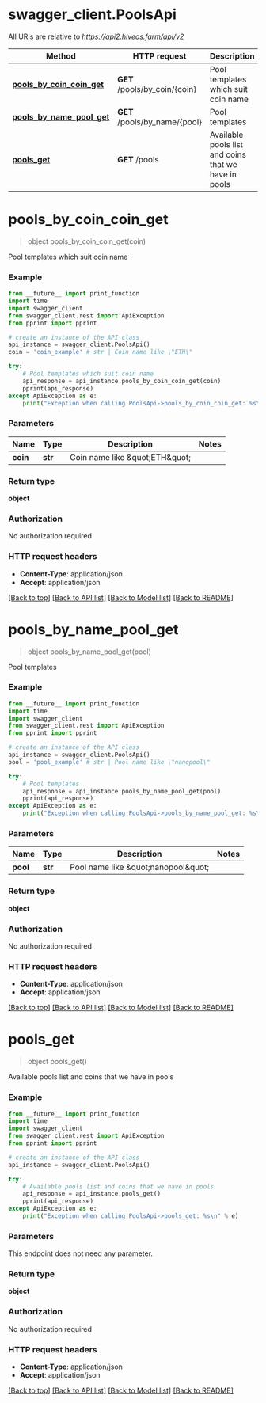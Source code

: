 # swagger_client.PoolsApi

All URIs are relative to *https://api2.hiveos.farm/api/v2*

Method | HTTP request | Description
------------- | ------------- | -------------
[**pools_by_coin_coin_get**](PoolsApi.md#pools_by_coin_coin_get) | **GET** /pools/by_coin/{coin} | Pool templates which suit coin name
[**pools_by_name_pool_get**](PoolsApi.md#pools_by_name_pool_get) | **GET** /pools/by_name/{pool} | Pool templates
[**pools_get**](PoolsApi.md#pools_get) | **GET** /pools | Available pools list and coins that we have in pools


# **pools_by_coin_coin_get**
> object pools_by_coin_coin_get(coin)

Pool templates which suit coin name

### Example
```python
from __future__ import print_function
import time
import swagger_client
from swagger_client.rest import ApiException
from pprint import pprint

# create an instance of the API class
api_instance = swagger_client.PoolsApi()
coin = 'coin_example' # str | Coin name like \"ETH\"

try:
    # Pool templates which suit coin name
    api_response = api_instance.pools_by_coin_coin_get(coin)
    pprint(api_response)
except ApiException as e:
    print("Exception when calling PoolsApi->pools_by_coin_coin_get: %s\n" % e)
```

### Parameters

Name | Type | Description  | Notes
------------- | ------------- | ------------- | -------------
 **coin** | **str**| Coin name like \&quot;ETH\&quot; | 

### Return type

**object**

### Authorization

No authorization required

### HTTP request headers

 - **Content-Type**: application/json
 - **Accept**: application/json

[[Back to top]](#) [[Back to API list]](../README.md#documentation-for-api-endpoints) [[Back to Model list]](../README.md#documentation-for-models) [[Back to README]](../README.md)

# **pools_by_name_pool_get**
> object pools_by_name_pool_get(pool)

Pool templates

### Example
```python
from __future__ import print_function
import time
import swagger_client
from swagger_client.rest import ApiException
from pprint import pprint

# create an instance of the API class
api_instance = swagger_client.PoolsApi()
pool = 'pool_example' # str | Pool name like \"nanopool\"

try:
    # Pool templates
    api_response = api_instance.pools_by_name_pool_get(pool)
    pprint(api_response)
except ApiException as e:
    print("Exception when calling PoolsApi->pools_by_name_pool_get: %s\n" % e)
```

### Parameters

Name | Type | Description  | Notes
------------- | ------------- | ------------- | -------------
 **pool** | **str**| Pool name like \&quot;nanopool\&quot; | 

### Return type

**object**

### Authorization

No authorization required

### HTTP request headers

 - **Content-Type**: application/json
 - **Accept**: application/json

[[Back to top]](#) [[Back to API list]](../README.md#documentation-for-api-endpoints) [[Back to Model list]](../README.md#documentation-for-models) [[Back to README]](../README.md)

# **pools_get**
> object pools_get()

Available pools list and coins that we have in pools

### Example
```python
from __future__ import print_function
import time
import swagger_client
from swagger_client.rest import ApiException
from pprint import pprint

# create an instance of the API class
api_instance = swagger_client.PoolsApi()

try:
    # Available pools list and coins that we have in pools
    api_response = api_instance.pools_get()
    pprint(api_response)
except ApiException as e:
    print("Exception when calling PoolsApi->pools_get: %s\n" % e)
```

### Parameters
This endpoint does not need any parameter.

### Return type

**object**

### Authorization

No authorization required

### HTTP request headers

 - **Content-Type**: application/json
 - **Accept**: application/json

[[Back to top]](#) [[Back to API list]](../README.md#documentation-for-api-endpoints) [[Back to Model list]](../README.md#documentation-for-models) [[Back to README]](../README.md)

